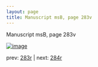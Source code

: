 ```yaml
---
layout: page
title: Manuscript msB, page 283v
---
```


Manuscript msB, page 283v

[![image](http://www.homermultitext.org/iipsrv?OBJ=IIP,1.0&FIF=/project/homer/pyramidal/deepzoom/hmt/vbbifolio/pending/vb_283v_284r.tif&WID=100&CVT=JPEG)](http://www.homermultitext.org/ict2/?urn=urn:cite2:hmt:vbbifolio.pending:vb_283v_284r)

prev:  [283r](../283r) | next:  [284r](../284r)

